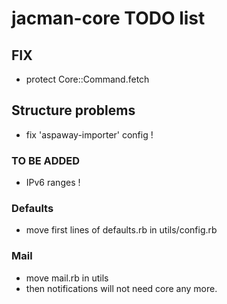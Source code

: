 # jacman-core TODO list

## FIX
* protect Core::Command.fetch

## Structure problems
* fix 'aspaway-importer' config !

### TO BE ADDED
* IPv6 ranges !

### Defaults
* move first lines of defaults.rb in  utils/config.rb

### Mail
* move mail.rb in utils
* then notifications will not need core any more.
